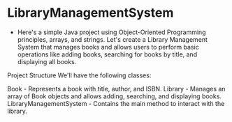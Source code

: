 # LibraryManagementSystem
* Here's a simple Java project using Object-Oriented Programming principles, arrays, and strings. Let's create a Library Management System that manages books and allows users to perform basic operations like adding books, searching for books by title, and displaying all books.

Project Structure
We'll have the following classes:

Book - Represents a book with title, author, and ISBN.
Library - Manages an array of Book objects and allows adding, searching, and displaying books.
LibraryManagementSystem - Contains the main method to interact with the library.
